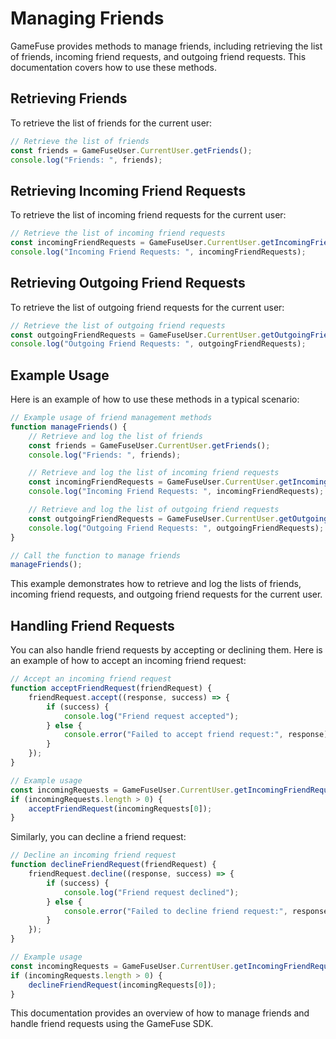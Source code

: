 # Managing Friends

GameFuse provides methods to manage friends, including retrieving the list of friends, incoming friend requests, and outgoing friend requests. This documentation covers how to use these methods.

## Retrieving Friends

To retrieve the list of friends for the current user:

```jsx
// Retrieve the list of friends
const friends = GameFuseUser.CurrentUser.getFriends();
console.log("Friends: ", friends);
```

## Retrieving Incoming Friend Requests

To retrieve the list of incoming friend requests for the current user:

```jsx
// Retrieve the list of incoming friend requests
const incomingFriendRequests = GameFuseUser.CurrentUser.getIncomingFriendRequests();
console.log("Incoming Friend Requests: ", incomingFriendRequests);
```

## Retrieving Outgoing Friend Requests

To retrieve the list of outgoing friend requests for the current user:

```jsx
// Retrieve the list of outgoing friend requests
const outgoingFriendRequests = GameFuseUser.CurrentUser.getOutgoingFriendRequests();
console.log("Outgoing Friend Requests: ", outgoingFriendRequests);
```

## Example Usage

Here is an example of how to use these methods in a typical scenario:

```jsx
// Example usage of friend management methods
function manageFriends() {
    // Retrieve and log the list of friends
    const friends = GameFuseUser.CurrentUser.getFriends();
    console.log("Friends: ", friends);

    // Retrieve and log the list of incoming friend requests
    const incomingFriendRequests = GameFuseUser.CurrentUser.getIncomingFriendRequests();
    console.log("Incoming Friend Requests: ", incomingFriendRequests);

    // Retrieve and log the list of outgoing friend requests
    const outgoingFriendRequests = GameFuseUser.CurrentUser.getOutgoingFriendRequests();
    console.log("Outgoing Friend Requests: ", outgoingFriendRequests);
}

// Call the function to manage friends
manageFriends();
```

This example demonstrates how to retrieve and log the lists of friends, incoming friend requests, and outgoing friend requests for the current user.

## Handling Friend Requests

You can also handle friend requests by accepting or declining them. Here is an example of how to accept an incoming friend request:

```jsx
// Accept an incoming friend request
function acceptFriendRequest(friendRequest) {
    friendRequest.accept((response, success) => {
        if (success) {
            console.log("Friend request accepted");
        } else {
            console.error("Failed to accept friend request:", response);
        }
    });
}

// Example usage
const incomingRequests = GameFuseUser.CurrentUser.getIncomingFriendRequests();
if (incomingRequests.length > 0) {
    acceptFriendRequest(incomingRequests[0]);
}
```

Similarly, you can decline a friend request:

```jsx
// Decline an incoming friend request
function declineFriendRequest(friendRequest) {
    friendRequest.decline((response, success) => {
        if (success) {
            console.log("Friend request declined");
        } else {
            console.error("Failed to decline friend request:", response);
        }
    });
}

// Example usage
const incomingRequests = GameFuseUser.CurrentUser.getIncomingFriendRequests();
if (incomingRequests.length > 0) {
    declineFriendRequest(incomingRequests[0]);
}
```

This documentation provides an overview of how to manage friends and handle friend requests using the GameFuse SDK.